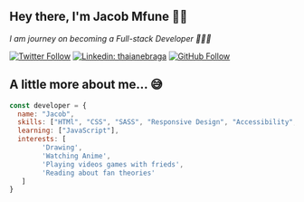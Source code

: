 <h2>Hey there, I'm Jacob Mfune 👋🏼</h2>
<p><em>I am journey on becoming a Full-stack Developer 👨🏽‍💻</em></p>

[![Twitter Follow](https://img.shields.io/twitter/follow/Jaymfune?style=social&logo=twitter)](https://twitter.com/Jaymfune)
[![Linkedin: thaianebraga](https://img.shields.io/badge/-JacobMfune-blue?style=flat-square&logo=Linkedin&logoColor=white&link=https://www.linkedin.com/in/jacob-mfune/)](https://www.linkedin.com/in/jacob-mfune/)
[![GitHub Follow](https://img.shields.io/github/followers/jaymfune?style=social&logo=github)](https://github.com/jaymfune)

<h2>A little more about me... 😅</h2> 

```JavaScript
const developer = {
  name: "Jacob",
  skills: ["HTMl", "CSS", "SASS", "Responsive Design", "Accessibility", "Version Control"],
  learning: ["JavaScript"],
  interests: [
        'Drawing',
        'Watching Anime',
        'Playing videos games with frieds',
        'Reading about fan theories'
   ]
}
```
